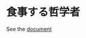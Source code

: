 # 食事する哲学者
See the [document](https://rust-lang-ja.github.io/the-rust-programming-language-ja/1.6/book/dining-philosophers.html)


